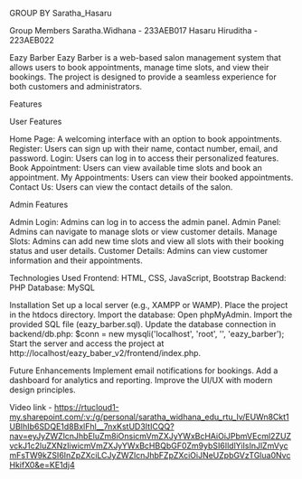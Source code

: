 GROUP BY Saratha_Hasaru

Group Members
Saratha.Widhana - 233AEB017
Hasaru Hiruditha - 223AEB022

Eazy Barber
Eazy Barber is a web-based salon management system that allows users to book appointments, manage time slots, and view their bookings. The project is designed to provide a seamless experience for both customers and administrators.

Features

User Features

Home Page: A welcoming interface with an option to book appointments.
Register: Users can sign up with their name, contact number, email, and password.
Login: Users can log in to access their personalized features.
Book Appointment: Users can view available time slots and book an appointment.
My Appointments: Users can view their booked appointments.
Contact Us: Users can view the contact details of the salon.

Admin Features

Admin Login: Admins can log in to access the admin panel.
Admin Panel: Admins can navigate to manage slots or view customer details.
Manage Slots: Admins can add new time slots and view all slots with their booking status and user details.
Customer Details: Admins can view customer information and their appointments.

Technologies Used
Frontend: HTML, CSS, JavaScript, Bootstrap
Backend: PHP
Database: MySQL

Installation
Set up a local server (e.g., XAMPP or WAMP).
Place the project in the htdocs directory.
Import the database:
Open phpMyAdmin.
Import the provided SQL file (eazy_barber.sql).
Update the database connection in backend/db.php:
$conn = new mysqli('localhost', 'root', '', 'eazy_barber');
Start the server and access the project at http://localhost/eazy_baber_v2/frontend/index.php.

Future Enhancements
Implement email notifications for bookings.
Add a dashboard for analytics and reporting.
Improve the UI/UX with modern design principles.


Video link - https://rtucloud1-my.sharepoint.com/:v:/g/personal/saratha_widhana_edu_rtu_lv/EUWn8Ckt1UBIhIb6SDQE1d8BxlFhl__7nxKstUD3ItICQQ?nav=eyJyZWZlcnJhbEluZm8iOnsicmVmZXJyYWxBcHAiOiJPbmVEcml2ZUZvckJ1c2luZXNzIiwicmVmZXJyYWxBcHBQbGF0Zm9ybSI6IldlYiIsInJlZmVycmFsTW9kZSI6InZpZXciLCJyZWZlcnJhbFZpZXciOiJNeUZpbGVzTGlua0NvcHkifX0&e=KE1dj4


